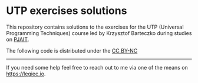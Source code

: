 # UTP exercises solutions
This repository contains solutions to the exercises for the UTP (Universal Programming Techniques) course led by Krzysztof Barteczko during studies on [PJAIT](https://www.pja.edu.pl/en/).

The following code is distributed under the [CC BY-NC](./LICENSE.md)

---

If you need some help feel free to reach out to me via one of the means on https://legiec.io.
